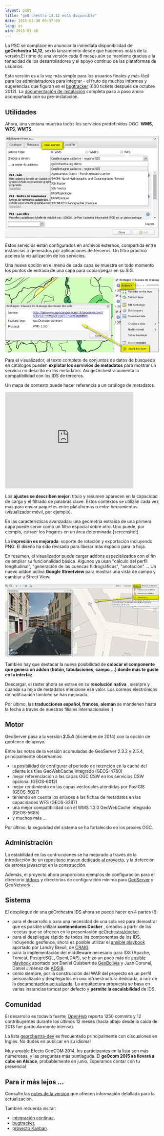 ```yaml
---
layout: post
title: "geOrchestra 14.12 está disponible"
date: 2015-01-30 09:37:00
lang: es
uid: 2015-01-30
---
```


La PSC se complace en anunciar la inmediata disponibilidad de **geOrchestra 14,12**, sexto lanzamiento desde que hacemos notas de la versión.El ritmo de una versión cada 6 meses aún se mantiene gracias a la tenacidad de los desarrolladores y el apoyo continuo de las plataformas de usuarios.

Esta versión es a la vez más simple para los usuarios finales y más fácil para los administradores para integrar - el fruto de muchos informes y sugerencias que figuran en el [bugtracker](https://github.com/georchestra/georchestra/issues) (600 tickets después de octubre 2012).
La [documentación de instalación](https://github.com/georchestra/georchestra/blob/master/README.md) completa paso a paso ahora acompañada con su pre-instalación.

<!--more-->


## Utilidades

Ahora, una ventana muestra todos los servicios predefinidos OGC: **WMS**, **WFS**, **WMTS**.

<img src="/public/posts/2015-01-30/layerfinder.jpg" alt="layer finder" />

Estos servicios están configurados en archivos externos, compartida entre instancias o generados por aplicaciones de terceros. Un filtro práctico acelera la visualización de los servicios.

Una nueva opción en el menú de cada capa se muestra en todo momento los puntos de entrada de una capa para copiar/pegar en su SIG.

<img src="/public/posts/2015-01-30/about.jpg" alt="layer information" />

Para el visualizador, el texto completo de conjuntos de datos de búsqueda en catálogos pueden **explotar los servivios de metadatos** para mostrar un servicio no descrito en los metadatos. Así geOrchestra aumenta la compatibilidad con los IDS de terceros.

Un mapa de contexto puede hacer referencia a un catálogo de metadatos.

<iframe width="420" height="315" src="https://www.youtube.com/embed/vX67NfFrj4o" frameborder="0" allowfullscreen></iframe>

Los **ajustes se describen mejor**: título y resumen aparecen en la capacidad de carga y el filtrado de palabras clave. Estos contextos se utilizan cada vez más para enviar paquetes entre plataformas o entre herramientas (visualizador móvil, por ejemplo).

En las características avanzadas: una geometría extraída de una primera capa puede servir como un filtro espacial sobre otro. Uno puede, por ejemplo, extraer los hogares en un área determinada [screenshot].

La **impresión es mejorada**: soporte de rotación y exportación incluyendo PNG. El diseño ha sido revisado para liberar más espacio para la hoja.

En resumen, el visualizador puede cargar addons especializados con el fin de ampliar su funcionalidad básica. Algunos ya usan "cálculo del perfil longitudinal", "generación de las cuencas hidrográficas", "anotación" ... Un nuevo addon activa **Google Streetview** para mostrar una vista de campo y cambiar a Street View.

<img src="/public/posts/2015-01-30/streetview.jpg" alt="streetview" />

También hay que destacar la nueva posibilidad de **colocar el componente que genera un addon (botón, tabulaciones, campo ...) donde más te guste en la interfaz**.

Descargar, el raster ahora se extrae en su **resolución nativa** , siempre y cuando su hoja de metadatos mencione ese valor. Los correos electrónicos de notificación también se han mejorado.

Por último, las **traducciones español, francés, alemán** se mantienen hasta la fecha a través de nuestras filiales internacionales :)


## Motor

GeoServer pasa a la versión **2.5.4** (diciembre de 2014) con la opción de geofence de apoyo.

Entre las notas de la versión acumuladas de GeoServer 2.3.2 y 2.5.4, principalmente observamos:

 * la posibilidad de configurar el período de retención en la caché del cliente los tiles GeoWebCache integrado (GEOS-4760)
 * mejor referenciación a las capas OGC CSW en los servicios CSW opcional (GEOS-6012)
 * mejor rendimiento en las capas vectoriales atendidas por PostGIS (GEOS-5027)
 * teniendo en cuenta los enlaces a las fichas de metadatos en las capacidades WFS (GEOS-3387)
 * una mejor compatibilidad con el WMS 1.3.0 GeoWebCache integrado (GEOS-5685)
 * y muchos más ...

Por último, la seguridad del sistema se ha fortalecido en los proxies OGC.


## Administración

La estabilidad en las contrucciones se ha mejorado a través de la introducción de un [repositorio maven dedicado al proyecto](http://sdi.georchestra.org/maven/repository/), y la detección de errores javascript en la construcción.

Además, el proyecto ahora proporciona ejemplos de configuración para el directorio [htdocs](https://github.com/georchestra/htdocs) y directorios de configuración mínima para [GeoServer](https://github.com/georchestra/geoserver_minimal_datadir) y [GeoNetwork](https://github.com/georchestra/geonetwork_minimal_datadir) .

## Sistema

El despliegue de una geOrchestra IDS ahora se puede hacer en 4 partes (!):

 * para el desarrollo o para una necesidad de una sola vez para demostrar que es posible utilizar **contenedores Docker** , creados a partir de las recetas que se ofrecen en la presentación [geOrchestra/docker](https://github.com/georchestra/docker).
 * para el despliegue rápido de todos los componentes de los IDS, incluyendo geofence, ahora es posible utilizar el [ansible playbook](https://github.com/landryb/georchestra-ansible) aportado por Landry Breuil, de [CRAIG](http://craig.fr/).
 * para la implementación del middleware necesario para IDS (Apache, Tomcat, PostgreSQL, OpenLDAP), se hizo un poco más de [ansible playbook](https://gitlab.geo.gob.bo/adsib/georchestra_ansible/tree/master) aportado por Daniel Quisbert de [GeoBolivia](http://geo.gob.bo/) y Juan Coronel, Daniel Jiménez de [ADSIB](http://www.adsib.gob.bo/).
 * como siempre, por la construcción del WAR del proyecto en un perfil personalizado y desplegarlos en una infraestructura dedicada, a raíz de la [documentación actualizada](https://github.com/georchestra/georchestra/blob/master/README.md). La arquitectura propuesta se basa en varias instancias tomcat por defecto y **permite la escalabilidad** de IDS.

## Comunidad

El desarrollo es todavía fuerte; [OpenHub](https://www.openhub.net/p/georchestra) reporta 1250 commits y 12 contribuyentes durante los últimos 12 meses (hacia abajo desde la caída de 2013 fue particularmente intensa).

La lista [georchestra-dev](https://groups.google.com/forum/#!forum/georchestra-dev) es frecuentado principalmente con discusiones en Inglés. No dudes en publicar en su idioma!

Muy amable Efecto GeoCOM 2014, los participantes en la lista son más numerosas, y las preguntas más puntiaguda. El **geOcom 2015 se llevará a cabo en Alsace**, probablemente en junio. Esperamos contar con tu presencia!


## Para ir más lejos ...

Consulte las [notes de la version](https://github.com/georchestra/georchestra/blob/master/RELEASE_NOTES.md#version-1412-stable-version) que ofrecen información detallada para la actualización.

También recuerda visitar:

 * [integración continua](https://sdi.georchestra.org/ci/),
 * [bugtracker](https://github.com/georchestra/georchestra/issues),
 * [proyecto Kanban](https://huboard.com/georchestra/georchestra).
